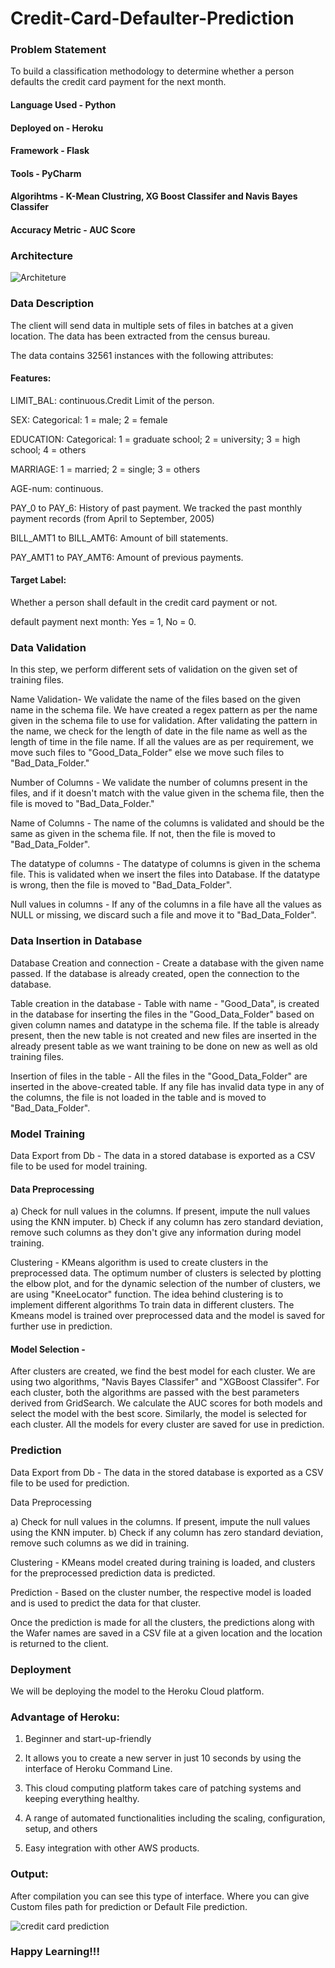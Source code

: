 # Credit-Card-Defaulter-Prediction

### Problem Statement 

To build a classification methodology to determine whether a person defaults the credit card payment for the next month.  

#### Language Used - Python
#### Deployed on - Heroku
#### Framework - Flask
#### Tools - PyCharm
#### Algorihtms - K-Mean Clustring, XG Boost Classifer and Navis Bayes Classifer
#### Accuracy Metric - AUC Score

### Architecture 

![Architeture](https://user-images.githubusercontent.com/66250589/115265089-8378f800-a154-11eb-8152-03f88a8e4cd4.PNG)


### Data Description 

The client will send data in multiple sets of files in batches at a given location. The data has been extracted from the census bureau.  

The data contains 32561 instances with the following attributes: 

#### Features: 

 LIMIT_BAL: continuous.Credit Limit of the person. 

SEX: Categorical: 1 = male; 2 = female 

EDUCATION: Categorical: 1 = graduate school; 2 = university; 3 = high school; 4 = others 

MARRIAGE: 1 = married; 2 = single; 3 = others 

AGE-num: continuous.  

PAY_0 to PAY_6: History of past payment. We tracked the past monthly payment records (from April to September, 2005) 

BILL_AMT1 to BILL_AMT6: Amount of bill statements. 

PAY_AMT1 to PAY_AMT6: Amount of previous payments. 

#### Target Label: 

Whether a person shall default in the credit card payment or not. 

default payment next month:  Yes = 1, No = 0.


### Data Validation

In this step, we perform different sets of validation on the given set of training files.

Name Validation- We validate the name of the files based on the given name in the schema file. We have created a regex pattern as per the name given in the schema file to use for validation. After validating the pattern in the name, we check for the length of date in the file name as well as the length of time in the file name. If all the values are as per requirement, we move such files to "Good_Data_Folder" else we move such files to "Bad_Data_Folder."

Number of Columns - We validate the number of columns present in the files, and if it doesn't match with the value given in the schema file, then the file is moved to "Bad_Data_Folder."

Name of Columns - The name of the columns is validated and should be the same as given in the schema file. If not, then the file is moved to "Bad_Data_Folder".

The datatype of columns - The datatype of columns is given in the schema file. This is validated when we insert the files into Database. If the datatype is wrong, then the file is moved to "Bad_Data_Folder".

Null values in columns - If any of the columns in a file have all the values as NULL or missing, we discard such a file and move it to "Bad_Data_Folder".

### Data Insertion in Database

Database Creation and connection - Create a database with the given name passed. If the database is already created, open the connection to the database.

Table creation in the database - Table with name - "Good_Data", is created in the database for inserting the files in the "Good_Data_Folder" based on given column names and datatype in the schema file. If the table is already present, then the new table is not created and new files are inserted in the already present table as we want training to be done on new as well as old training files.

Insertion of files in the table - All the files in the "Good_Data_Folder" are inserted in the above-created table. If any file has invalid data type in any of the columns, the file is not loaded in the table and is moved to "Bad_Data_Folder".

### Model Training

Data Export from Db - The data in a stored database is exported as a CSV file to be used for model training.

#### Data Preprocessing

a) Check for null values in the columns. If present, impute the null values using the KNN imputer. b) Check if any column has zero standard deviation, remove such columns as they don't give any information during model training.

Clustering - KMeans algorithm is used to create clusters in the preprocessed data. The optimum number of clusters is selected by plotting the elbow plot, and for the dynamic selection of the number of clusters, we are using "KneeLocator" function. The idea behind clustering is to implement different algorithms To train data in different clusters. The Kmeans model is trained over preprocessed data and the model is saved for further use in prediction.

#### Model Selection -

After clusters are created, we find the best model for each cluster. We are using two algorithms, "Navis Bayes Classifer" and "XGBoost Classifer". For each cluster, both the algorithms are passed with the best parameters derived from GridSearch. We calculate the AUC scores for both models and select the model with the best score. Similarly, the model is selected for each cluster. All the models for every cluster are saved for use in prediction.

### Prediction

Data Export from Db - The data in the stored database is exported as a CSV file to be used for prediction.

Data Preprocessing

a) Check for null values in the columns. If present, impute the null values using the KNN imputer. b) Check if any column has zero standard deviation, remove such columns as we did in training.

Clustering - KMeans model created during training is loaded, and clusters for the preprocessed prediction data is predicted.

Prediction - Based on the cluster number, the respective model is loaded and is used to predict the data for that cluster.

Once the prediction is made for all the clusters, the predictions along with the Wafer names are saved in a CSV file at a given location and the location is returned to the client.

### Deployment

We will be deploying the model to the Heroku Cloud platform.

### Advantage of Heroku:

1) Beginner and start-up-friendly

2) It allows you to create a new server in just 10 seconds by using the interface of Heroku Command Line.

3) This cloud computing platform takes care of patching systems and keeping everything healthy.

4) A range of automated functionalities including the scaling, configuration, setup, and others

5) Easy integration with other AWS products.

### Output:

After compilation you can see this type of interface. Where you can give Custom files path for prediction or Default File prediction.

![credit card prediction](https://user-images.githubusercontent.com/66250589/115266041-76a8d400-a155-11eb-8d34-19cebe0a3932.PNG)

 ### Happy Learning!!!
